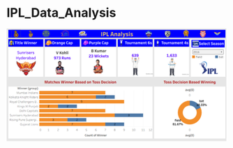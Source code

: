 # IPL_Data_Analysis
![](https://github.com/Manishkannoujiya/IPL_Data_Analysis/blob/main/Screenshot%202025-07-24%20223021.png)
